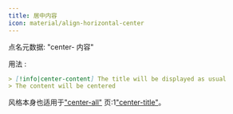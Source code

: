 ```yaml
---
title: 居中内容
icon: material/align-horizontal-center
---
```


点名元数据: "center- 内容"

用法 :

```md
> [!info|center-content] The title will be displayed as usual
> The content will be centered
```

风格本身也适用于["center-all"](../combined-styling/page-13.md)
页:1["center-title"](../title-styling/page-13.md)。

